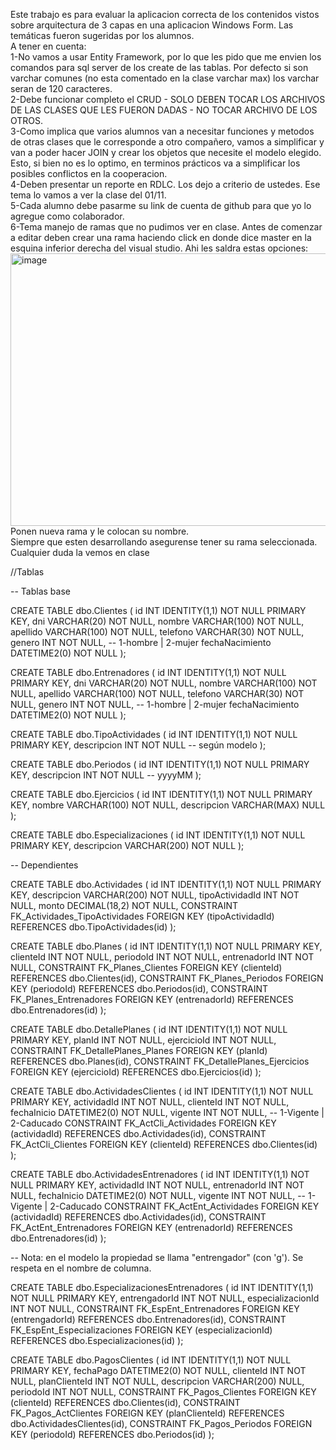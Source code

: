 Este trabajo es para evaluar la aplicacion correcta de los contenidos vistos sobre arquitectura de 3 capas en una aplicacion Windows Form. Las temáticas fueron sugeridas por los alumnos.  
A tener en cuenta:  
1-No vamos a usar Entity Framework, por lo que les pido que me envien los comandos para sql server de los create de las tablas. Por defecto si son varchar comunes (no esta comentado en la clase varchar max) los varchar seran de 120 caracteres.  
2-Debe funcionar completo el CRUD - SOLO DEBEN TOCAR LOS ARCHIVOS DE LAS CLASES QUE LES FUERON DADAS - NO TOCAR ARCHIVO DE LOS OTROS.  
3-Como implica que varios alumnos van a necesitar funciones y metodos de otras clases que le corresponde a otro compañero, vamos a simplificar y van a poder hacer JOIN y crear los objetos que necesite el modelo elegido. Esto, si bien no es lo optimo, en terminos prácticos va a simplificar los posibles conflictos en la cooperacion.  
4-Deben presentar un reporte en RDLC. Los dejo a criterio de ustedes. Ese tema lo vamos a ver la clase del 01/11.  
5-Cada alumno debe pasarme su link de cuenta de github para que yo lo agregue como colaborador.  
6-Tema manejo de ramas que no pudimos ver en clase. Antes de comenzar a editar deben crear una rama haciendo click en donde dice master en la esquina inferior derecha del visual studio. Ahi les saldra estas opciones:  
<img width="625" height="436" alt="image" src="https://github.com/user-attachments/assets/ca2281f5-bc50-45e2-8b81-d1a298d7e701" />
Ponen nueva rama y le colocan su nombre.  
Siempre que esten desarrollando asegurense tener su rama seleccionada. Cualquier duda la vemos en clase  

//Tablas

-- Tablas base


CREATE TABLE dbo.Clientes (
    id INT IDENTITY(1,1) NOT NULL PRIMARY KEY,
    dni VARCHAR(20) NOT NULL,
    nombre VARCHAR(100) NOT NULL,
    apellido VARCHAR(100) NOT NULL,
    telefono VARCHAR(30) NOT NULL,
    genero INT NOT NULL, -- 1-hombre | 2-mujer
    fechaNacimiento DATETIME2(0) NOT NULL
);


CREATE TABLE dbo.Entrenadores (
    id INT IDENTITY(1,1) NOT NULL PRIMARY KEY,
    dni VARCHAR(20) NOT NULL,
    nombre VARCHAR(100) NOT NULL,
    apellido VARCHAR(100) NOT NULL,
    telefono VARCHAR(30) NOT NULL,
    genero INT NOT NULL, -- 1-hombre | 2-mujer
    fechaNacimiento DATETIME2(0) NOT NULL
);


CREATE TABLE dbo.TipoActividades (
    id INT IDENTITY(1,1) NOT NULL PRIMARY KEY,
    descripcion INT NOT NULL -- según modelo
);


CREATE TABLE dbo.Periodos (
    id INT IDENTITY(1,1) NOT NULL PRIMARY KEY,
    descripcion INT NOT NULL -- yyyyMM
);


CREATE TABLE dbo.Ejercicios (
    id INT IDENTITY(1,1) NOT NULL PRIMARY KEY,
    nombre VARCHAR(100) NOT NULL,
    descripcion VARCHAR(MAX) NULL
);


CREATE TABLE dbo.Especializaciones (
    id INT IDENTITY(1,1) NOT NULL PRIMARY KEY,
    descripcion VARCHAR(200) NOT NULL
);

-- Dependientes


CREATE TABLE dbo.Actividades (
    id INT IDENTITY(1,1) NOT NULL PRIMARY KEY,
    descripcion VARCHAR(200) NOT NULL,
    tipoActividadId INT NOT NULL,
    monto DECIMAL(18,2) NOT NULL,
    CONSTRAINT FK_Actividades_TipoActividades
        FOREIGN KEY (tipoActividadId) REFERENCES dbo.TipoActividades(id)
);


CREATE TABLE dbo.Planes (
    id INT IDENTITY(1,1) NOT NULL PRIMARY KEY,
    clienteId INT NOT NULL,
    periodoId INT NOT NULL,
    entrenadorId INT NOT NULL,
    CONSTRAINT FK_Planes_Clientes
        FOREIGN KEY (clienteId) REFERENCES dbo.Clientes(id),
    CONSTRAINT FK_Planes_Periodos
        FOREIGN KEY (periodoId) REFERENCES dbo.Periodos(id),
    CONSTRAINT FK_Planes_Entrenadores
        FOREIGN KEY (entrenadorId) REFERENCES dbo.Entrenadores(id)
);


CREATE TABLE dbo.DetallePlanes (
    id INT IDENTITY(1,1) NOT NULL PRIMARY KEY,
    planId INT NOT NULL,
    ejercicioId INT NOT NULL,
    CONSTRAINT FK_DetallePlanes_Planes
        FOREIGN KEY (planId) REFERENCES dbo.Planes(id),
    CONSTRAINT FK_DetallePlanes_Ejercicios
        FOREIGN KEY (ejercicioId) REFERENCES dbo.Ejercicios(id)
);


CREATE TABLE dbo.ActividadesClientes (
    id INT IDENTITY(1,1) NOT NULL PRIMARY KEY,
    actividadId INT NOT NULL,
    clienteId INT NOT NULL,
    fechaInicio DATETIME2(0) NOT NULL,
    vigente INT NOT NULL, -- 1-Vigente | 2-Caducado
    CONSTRAINT FK_ActCli_Actividades
        FOREIGN KEY (actividadId) REFERENCES dbo.Actividades(id),
    CONSTRAINT FK_ActCli_Clientes
        FOREIGN KEY (clienteId) REFERENCES dbo.Clientes(id)
);


CREATE TABLE dbo.ActividadesEntrenadores (
    id INT IDENTITY(1,1) NOT NULL PRIMARY KEY,
    actividadId INT NOT NULL,
    entrenadorId INT NOT NULL,
    fechaInicio DATETIME2(0) NOT NULL,
    vigente INT NOT NULL, -- 1-Vigente | 2-Caducado
    CONSTRAINT FK_ActEnt_Actividades
        FOREIGN KEY (actividadId) REFERENCES dbo.Actividades(id),
    CONSTRAINT FK_ActEnt_Entrenadores
        FOREIGN KEY (entrenadorId) REFERENCES dbo.Entrenadores(id)
);


-- Nota: en el modelo la propiedad se llama "entrengador" (con 'g'). Se respeta en el nombre de columna.


CREATE TABLE dbo.EspecializacionesEntrenadores (
    id INT IDENTITY(1,1) NOT NULL PRIMARY KEY,
    entrengadorId INT NOT NULL,
    especializacionId INT NOT NULL,
    CONSTRAINT FK_EspEnt_Entrenadores
        FOREIGN KEY (entrengadorId) REFERENCES dbo.Entrenadores(id),
    CONSTRAINT FK_EspEnt_Especializaciones
        FOREIGN KEY (especializacionId) REFERENCES dbo.Especializaciones(id)
);

CREATE TABLE dbo.PagosClientes (
    id INT IDENTITY(1,1) NOT NULL PRIMARY KEY,
    fechaPago DATETIME2(0) NOT NULL,
    clienteId INT NOT NULL,
    planClienteId INT NOT NULL,
    descripcion VARCHAR(200) NULL,
    periodoId INT NOT NULL,
    CONSTRAINT FK_Pagos_Clientes
        FOREIGN KEY (clienteId) REFERENCES dbo.Clientes(id),
    CONSTRAINT FK_Pagos_ActClientes
        FOREIGN KEY (planClienteId) REFERENCES dbo.ActividadesClientes(id),
    CONSTRAINT FK_Pagos_Periodos
        FOREIGN KEY (periodoId) REFERENCES dbo.Periodos(id)
);
